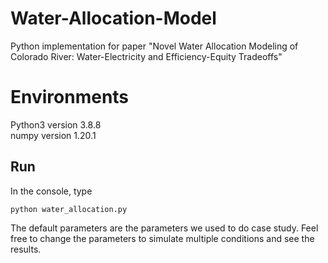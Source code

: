 # Water-Allocation-Model
Python implementation for paper "Novel Water Allocation Modeling of Colorado River: Water-Electricity and Efficiency-Equity Tradeoffs"
  
# Environments  
Python3 version 3.8.8  
numpy version 1.20.1  

## Run
In the console, type

```
python water_allocation.py
```

The default parameters are the parameters we used to do case study. Feel free to change the parameters to simulate multiple conditions and see the results. 
